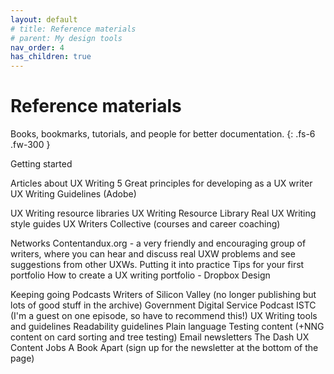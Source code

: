 ```yaml
---
layout: default
# title: Reference materials
# parent: My design tools
nav_order: 4
has_children: true
---
```


# Reference materials
Books, bookmarks, tutorials, and people for better documentation.
{: .fs-6 .fw-300 }

Getting started

Articles about UX Writing
5 Great principles for developing as a UX writer
UX Writing Guidelines (Adobe)

UX Writing resource libraries
UX Writing Resource Library
Real UX Writing style guides
UX Writers Collective (courses and career coaching)

Networks
Contentandux.org - a very friendly and encouraging group of writers, where you can hear and discuss real UXW problems and see suggestions from other UXWs.
 Putting it into practice
Tips for your first portfolio
How to create a UX writing portfolio - Dropbox Design
 
Keeping going
 Podcasts
Writers of Silicon Valley (no longer publishing but lots of good stuff in the archive)
Government Digital Service Podcast
ISTC (I'm a guest on one episode, so have to recommend this!)
 UX Writing tools and guidelines
Readability guidelines
Plain language
Testing content (+NNG content on card sorting and tree testing)
 Email newsletters
The Dash
UX Content Jobs 
A Book Apart (sign up for the newsletter at the bottom of the page)